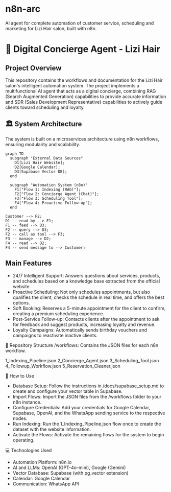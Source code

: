# n8n-arc
AI agent for complete automation of customer service, scheduling and marketing for Lizi Hair salon, built with n8n.

# 🤖 Digital Concierge Agent - Lizi Hair

## Project Overview

This repository contains the workflows and documentation for the Lizi Hair salon's intelligent automation system. The project implements a multifunctional AI agent that acts as a digital concierge, combining RAG (Search Augmented Generation) capabilities to provide accurate information and SDR (Sales Development Representative) capabilities to actively guide clients toward scheduling and loyalty.

## 🏛️ System Architecture

The system is built on a microservices architecture using n8n workflows, ensuring modularity and scalability.

```mermaid
graph TD
  subgraph "External Data Sources"
    D1[Lizi Hair Website];
    D2[Google Calendar];
    D3[Supabase Vector DB];
  end

  subgraph "Automation System (n8n)"
    F1["Flow 1: Indexing (RAG)"];
    F2["Flow 2: Concierge Agent (Chat)"];
    F3["Flow 3: Scheduling Tool"];
    F4["Flow 4: Proactive Follow-up"];
  end

Customer --> F2;
D1 -- read by --> F1;
F1 -- feed --> D3;
F2 -- query --> D3;
F2 -- call as tool --> F3;
F3 -- manage --> D2;
F4 -- read --> D2;
F4 -- send message to --> Customer;

```

## Main Features

 - 24/7 Intelligent Support: Answers questions about services, products, and schedules based on a knowledge base extracted from the official website.
 - Proactive Scheduling: Not only schedules appointments, but also qualifies the client, checks the schedule in real time, and offers the best options.
 - Soft Booking: Reserves a 5-minute appointment for the client to confirm, creating a premium scheduling experience.
 - Post-Service Follow-up: Contacts clients after the appointment to ask for feedback and suggest products, increasing loyalty and revenue.
 - Loyalty Campaigns: Automatically sends birthday vouchers and campaigns to reactivate inactive clients.

📂 Repository Structure
/workflows: Contains the JSON files for each n8n workflow.

1_Indexing_Pipeline.json
2_Concierge_Agent.json
3_Scheduling_Tool.json
4_Followup_Workflow.json
5_Reservation_Cleaner.json


🚀 How to Use

 - Database Setup: Follow the instructions in /docs/supabase_setup.md to create and configure your vector table in Supabase.
 - Import Flows: Import the JSON files from the /workflows folder to your n8n instance.
 - Configure Credentials: Add your credentials for Google Calendar, Supabase, OpenAI, and the WhatsApp sending service to the respective nodes.
 - Run Indexing: Run the 1_Indexing_Pipeline.json flow once to create the dataset with the website information.
 - Activate the Flows: Activate the remaining flows for the system to begin operating.

💻 Technologies Used

 - Automation Platform: n8n.io
 - AI and LLMs: OpenAI (GPT-4o-mini), Google (Gemini)
 - Vector Database: Supabase (with pg_vector extension)
 - Calendar: Google Calendar
 - Communication: WhatsApp API 
